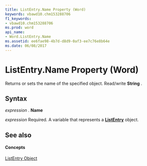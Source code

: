 ```yaml
---
title: ListEntry.Name Property (Word)
keywords: vbawd10.chm153288706
f1_keywords:
- vbawd10.chm153288706
ms.prod: word
api_name:
- Word.ListEntry.Name
ms.assetid: ee6fae98-4b7d-d8d9-0af3-ee7c76e8b64e
ms.date: 06/08/2017
---
```



# ListEntry.Name Property (Word)

Returns or sets the name of the specified object. Read/write **String** .


## Syntax

 _expression_ . **Name**

 _expression_ Required. A variable that represents a **[ListEntry](listentry-object-word.md)** object.


## See also


#### Concepts


[ListEntry Object](listentry-object-word.md)

